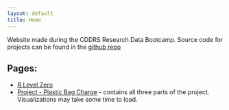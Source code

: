 ```yaml
---
layout: default
title: Home
---
```


Website made during the CDDRS Research Data Bootcamp. Source code for projects can be found in the [github repo](https://github.com/Myles-Cork/Myles-Cork_CDDRS-Research-Data-Bootcamp-Page)

## Pages:

- [R Level Zero](01-MylesCork_RLevelZeroAssessment)
- [Project - Plastic Bag Charge](02-SingleUsePlasticBagCharge) - contains all three parts of the project. Visualizations may take some time to load.
